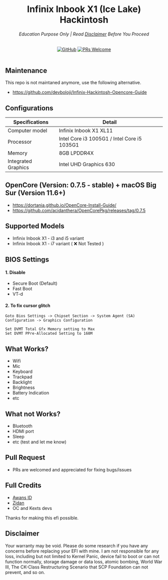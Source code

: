 <div align="center">
<h1>Infinix Inbook X1 (Ice Lake) Hackintosh</h1>
<h6>Education Purpose Only | Read <a href="#disclaimer">Disclaimer</a> Before You Proceed</h6>
<a href="https://github.com/xqsit94/gridsome-starter-geek-blog/blob/main/LICENSE"><img alt="GitHub" src="https://img.shields.io/github/license/xqsit94/infinix-inbook-x1-hackintosh?color=green&logo=github"></a>
<a href="https://github.com/xqsit94/infinix-inbook-x1-hackintosh/pulls"><img alt="PRs Welcome" src="https://img.shields.io/badge/PRs-welcome-brightgreen"></a>
</div>
<br>

## Maintenance
This repo is not maintaned anymore, use the following alternative.
- https://github.com/devboloji/Infinix-Hackintosh-Opencore-Guide

## Configurations
| Specifications      | Detail                                      |
|---------------------|---------------------------------------------|
| Computer model      | Infinix Inbook X1 XL11                      |
| Processor           | Intel Core i3 1005G1 / Intel Core i5 1035G1 |
| Memory              | 8GB LPDDR4X                                 |
| Integrated Graphics | Intel UHD Graphics 630                      |


## OpenCore (Version: 0.7.5 - stable) + macOS Big Sur (Version 11.6+)
- https://dortania.github.io/OpenCore-Install-Guide/
- https://github.com/acidanthera/OpenCorePkg/releases/tag/0.7.5

## Supported Models
- Infinix Inbook X1 - i3 and i5 variant
- Infinix Inbook X1 - i7 variant ( ❌ Not Tested )

## BIOS Settings
#### 1. Disable
- Secure Boot (Default)
- Fast Boot
- VT-d

#### 2. To fix cursor glitch
```
Goto Bios Settings -> Chipset Section -> System Agent (SA) Configuration -> Graphics Configuration

Set DVMT Total Gfx Memory setting to Max
Set DVMT PPre-Allocated Setting to 160M
```


## What Works?
- Wifi
- Mic
- Keyboard
- Trackpad
- Backlight
- Brightness
- Battery Indication
- etc

## What not Works?
- Bluetooth
- HDMI port
- Sleep
- etc (test and let me know)

## Pull Request
- PRs are welcomed and appreciated for fixing bugs/issues

## Full Credits
- [Awans ID](https://www.instagram.com/awans.id/)
- [Zidan](https://www.instagram.com/zidan1909/)
- OC and Kexts devs

Thanks for making this efi possible.

## Disclaimer
Your warranty may be void. Please do some research if you have any concerns before replacing your EFI with mine. I am not responsible for any loss, including but not limited to Kernel Panic, device fail to boot or can not function normally, storage damage or data loss, atomic bombing, World War III, The CK-Class Restructuring Scenario that SCP Foundation can not prevent, and so on.
